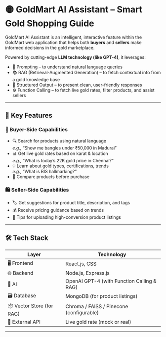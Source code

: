 
# 🟡 GoldMart AI Assistant – Smart Gold Shopping Guide

GoldMart AI Assistant is an intelligent, interactive feature within the GoldMart web application that helps both **buyers** and **sellers** make informed decisions in the gold marketplace.

Powered by cutting-edge **LLM technology (like GPT-4)**, it leverages:
- 🧠 Prompting – to understand natural language queries
- 📚 RAG (Retrieval-Augmented Generation) – to fetch contextual info from a gold knowledge base
- 🧾 Structured Output – to present clean, user-friendly responses
- ⚙️ Function Calling – to fetch live gold rates, filter products, and assist sellers

---

## 🚀 Key Features

### 👤 Buyer-Side Capabilities
- 🔍 Search for products using natural language  
  *e.g.,* “Show me bangles under ₹50,000 in Madurai”
- 📊 Get live gold rates based on karat & location  
  *e.g.,* “What is today’s 22K gold price in Chennai?”
- 💡 Learn about gold types, certifications, trends  
  *e.g.,* “What is BIS hallmarking?”
- 🛒 Compare products before purchase

### 🛍️ Seller-Side Capabilities
- 🏷️ Get suggestions for product title, description, and tags
- 💰 Receive pricing guidance based on trends
- 📸 Tips for uploading high-conversion product listings

---

## 🛠️ Tech Stack

| Layer | Technology |
|-------|------------|
| 🖥️ Frontend | React.js, CSS |
| 🌐 Backend | Node.js, Express.js |
| 🧠 AI | OpenAI GPT-4 (with Function Calling & RAG) |
| 🗃️ Database | MongoDB (for product listings) |
| 📦 Vector Store (for RAG) | Chroma / FAISS / Pinecone (configurable) |
| 📡 External API | Live gold rate (mock or real) |

---

